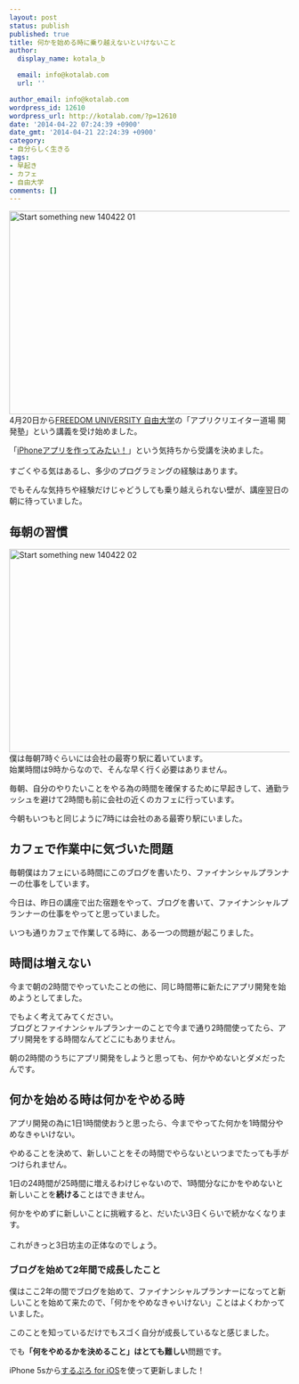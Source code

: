 ```yaml
---
layout: post
status: publish
published: true
title: 何かを始める時に乗り越えないといけないこと
author:
  display_name: kotala_b

  email: info@kotalab.com
  url: ''

author_email: info@kotalab.com
wordpress_id: 12610
wordpress_url: http://kotalab.com/?p=12610
date: '2014-04-22 07:24:39 +0900'
date_gmt: '2014-04-21 22:24:39 +0900'
category:
- 自分らしく生きる
tags:
- 早起き
- カフェ
- 自由大学
comments: []
---
```

<p><img src="http://kotalab.com/wp-content/uploads/start-something-new_140422_01.jpg" alt="Start something new 140422 01" title="start-something-new_140422_01.jpg" border="0" width="548" height="365" /><br />
4月20日から<a href="http://freedom-univ.com/" target="_blank">FREEDOM UNIVERSITY 自由大学</a>の「アプリクリエイター道場 開発塾」という講義を受け始めました。</p>
<p>「<a href="http://kotalab.com/app-creator" target="_blank">iPhoneアプリを作ってみたい！</a>」という気持ちから受講を決めました。<br><br />
すごくやる気はあるし、多少のプログラミングの経験はあります。</p>
<p>でもそんな気持ちや経験だけじゃどうしても乗り越えられない壁が、講座翌日の朝に待っていました。<br />
<!--more--></p>
<h2>毎朝の習慣</h2>
<p><img src="http://kotalab.com/wp-content/uploads/start-something-new_140422_02.jpg" alt="Start something new 140422 02" title="start-something-new_140422_02.jpg" border="0" width="548" height="365" />僕は毎朝7時ぐらいには会社の最寄り駅に着いています。<br />
始業時間は9時からなので、そんな早く行く必要はありません。</p>
<p>毎朝、自分のやりたいことをやる為の時間を確保するために早起きして、通勤ラッシュを避けて2時間も前に会社の近くのカフェに行っています。</p>
<p>今朝もいつもと同じように7時には会社のある最寄り駅にいました。</p>
<h2>カフェで作業中に気づいた問題</h2>
<p>毎朝僕はカフェにいる時間にこのブログを書いたり、ファイナンシャルプランナーの仕事をしています。</p>
<p>今日は、昨日の講座で出た宿題をやって、ブログを書いて、ファイナンシャルプランナーの仕事をやってと思っていました。</p>
<p>いつも通りカフェで作業してる時に、ある一つの問題が起こりました。</p>
<h2>時間は増えない</h2>
<p>今まで朝の2時間でやっていたことの他に、同じ時間帯に新たにアプリ開発を始めようとしてました。</p>
<p>でもよく考えてみてください。<br />
ブログとファイナンシャルプランナーのことで今まで通り2時間使ってたら、アプリ開発をする時間なんてどこにもありません。</p>
<p>朝の2時間のうちにアプリ開発をしようと思っても、何かやめないとダメだったんです。</p>
<h2>何かを始める時は何かをやめる時</h2>
<p>アプリ開発の為に1日1時間使おうと思ったら、今までやってた何かを1時間分やめなきゃいけない。</p>
<p>やめることを決めて、新しいことをその時間でやらないといつまでたっても手がつけられません。</p>
<p>1日の24時間が25時間に増えるわけじゃないので、1時間分なにかをやめないと新しいことを<strong>続ける</strong>ことはできません。</p>
<p>何かをやめずに新しいことに挑戦すると、だいたい3日くらいで続かなくなります。<br><br />
これがきっと3日坊主の正体なのでしょう。</p>
<h3>ブログを始めて2年間で成長したこと</h3>
<p>僕はここ2年の間でブログを始めて、ファイナンシャルプランナーになってと新しいことを始めて来たので、「何かをやめなきゃいけない」ことはよくわかっていました。</p>
<p>このことを知っているだけでもスゴく自分が成長しているなと感じました。</p>
<p>でも<strong>「何をやめるかを決めること」はとても難しい</strong>問題です。</p>
<p>iPhone 5sから<a href="https://itunes.apple.com/jp/app/surupuro-for-ios-buroguedita/id436676299?mt=8&uo=4&at=10l4yU" rel="nofollow" target="_blank">するぷろ for iOS</a>を使って更新しました！</p>
